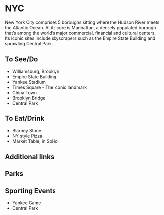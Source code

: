 # NYC

New York City comprises 5 boroughs sitting where the Hudson River meets the Atlantic Ocean. At its core is Manhattan, a densely populated borough that’s among the world’s major commercial, financial and cultural centers. Its iconic sites include skyscrapers such as the Empire State Building and sprawling Central Park.

## To See/Do

* Williamsburg, Brooklyn
* Empire State Building
* Yankee Stadium
* Times Square - The iconic landmark
* China Town
* Brooklyn Bridge
* Central Park

## To Eat/Drink

* Blarney Stone
* NY style Pizza
* Market Table, in SoHo

## Additional links


## Parks 


## Sporting Events

* Yankee Game
* Central Park

